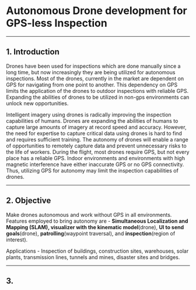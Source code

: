 # Autonomous Drone development for GPS-less Inspection
----
## 1. Introduction

Drones have been used for inspections which are done manually since a long time, but now increasingly they are being utilized for autonomous inspections. Most of the drones, currently in the market are dependent on GPS for navigating from one point to another. This dependency on GPS limits the application of the drones to outdoor inspections with reliable GPS. Expanding the abilities of drones to be utilized in non-gps environments can unlock new opportunities.

Intelligent imagery using drones is radically improving the inspection capabilities of humans. Drones are expanding the abilities of humans to capture large amounts of imagery at record speed and accuracy. However, the need for expertise to capture critical data using drones is hard to find and requires sufficient training. The autonomy of drones will enable a range of opportunities to remotely capture data and prevent unnecessary risks to the life of workers. During the flight, most drones require GPS, but not every place has a reliable GPS. Indoor environments and environments with high magnetic interference have either inaccurate GPS or no GPS connectivity. Thus, utilizing GPS for autonomy may limit the inspection capabilities of drones. 

----

## 2. Objective

Make drones autonomous and work without GPS in all environments. Features employed to bring autonomy are - **Simultaneous Localization and Mapping (SLAM), visualizer with the kinematic model**(drone), **UI to send goals**(drone), **patrolling**(waypoint traversal), and **inspection**(region of interest).

Applications - Inspection of buildings, construction sites, warehouses, solar plants, transmission lines, tunnels and mines, disaster sites and bridges.

----

## 3. 
